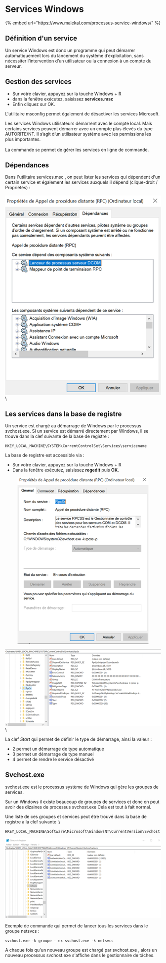 # Services Windows

{% embed url="https://www.malekal.com/processus-service-windows/" %}

## Définition d'un service

Un service Windows est donc un programme qui peut démarrer automatiquement lors du lancement du système d’exploitation, sans nécessiter l’intervention d’un utilisateur ou la connexion à un compte du serveur.

## Gestion des services

* Sur votre clavier, appuyez sur la touche Windows + R
* dans la fenêtre exécutez, saisissez **services.msc**
* Enfin cliquez sur OK.

L'utilitaire msconfig permet également de désactiver les services Microsoft.

&#x20;Les services Windows utilisateurs démarrent avec le compte local. Mais certains services peuvent démarrer avec un compte plus élevés du type AUTORITE/NT. Il s’agit d’un utilisateur système avec les permissions les plus importantes.\
\
La commande sc permet de gérer les services en ligne de commande.

## Dépendances

Dans l'utilitaire services.msc , on peut lister les services qui dépendent d'un certain service et également les services auxquels il dépend (clique-droit / Propriétés) :\
\
![](<.gitbook/assets/image (1).png>)\


## Les services dans la base de registre

Un service est chargé au démarrage de Windows par le processus svchost.exe. Si un service est démarré directement par Windows, il se trouve dans la clef suivante de la base de registre :

```
HKEY_LOCAL_MACHINE\SYSTEM\CurrentControlSet\Services\servicename
```

La base de registre est accessible via :

* Sur votre clavier, appuyez sur la touche Windows  + R
* Dans la fenêtre exécutez, saisissez **regedit** puis **OK**.

<figure><img src=".gitbook/assets/image (2).png" alt=""><figcaption></figcaption></figure>

![](<.gitbook/assets/image (1) (1).png>)\


La clef _Start_ qui permet de définir le type de démarrage, ainsi la valeur :

* 2 permet un démarrage de type automatique
* 3 permet un démarrage de type manuel
* 4 permet de rendre le service désactivé

## Svchost.exe

svchost.exe est le processus système de Windows qui gère les groupes de services.

Sur un Windows il existe beaucoup de groupes de services et donc on peut avoir des dizaines de processus svchost.exe Cela est tout à fait normal.

Une liste de ces groupes et services peut être trouvé dans la base de registre à la clef suivante :\


```
HKEY_LOCAL_MACHINE\Software\Microsoft\WindowsNT\CurrentVersion\Svchost
```

![](<.gitbook/assets/image (3).png>)

Exemple de commande qui permet de lancer tous les services dans le groupe netsvcs :

```
svchost.exe -k groupe - ex svchost.exe -k netsvcs
```

A chaque fois qu'un nouveau groupe est chargé par svchost.exe , alors un nouveau processus svchost.exe s'affiche dans le gestionnaire de tâches.


